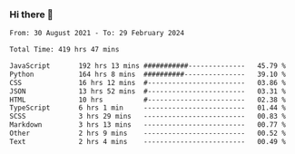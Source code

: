 ### Hi there 👋

<!--
**dominoto/dominoto** is a ✨ _special_ ✨ repository because its `README.md` (this file) appears on your GitHub profile.

Here are some ideas to get you started:

- 🔭 I’m currently working on ...
- 🌱 I’m currently learning ...
- 👯 I’m looking to collaborate on ...
- 🤔 I’m looking for help with ...
- 💬 Ask me about ...
- 📫 How to reach me: ...
- 😄 Pronouns: ...
- ⚡ Fun fact: ...
-->
<!--START_SECTION:waka-->

```txt
From: 30 August 2021 - To: 29 February 2024

Total Time: 419 hrs 47 mins

JavaScript       192 hrs 13 mins ###########--------------   45.79 %
Python           164 hrs 8 mins  ##########---------------   39.10 %
CSS              16 hrs 12 mins  #------------------------   03.86 %
JSON             13 hrs 52 mins  #------------------------   03.31 %
HTML             10 hrs          #------------------------   02.38 %
TypeScript       6 hrs 1 min     -------------------------   01.44 %
SCSS             3 hrs 29 mins   -------------------------   00.83 %
Markdown         3 hrs 13 mins   -------------------------   00.77 %
Other            2 hrs 9 mins    -------------------------   00.52 %
Text             2 hrs 4 mins    -------------------------   00.49 %
```

<!--END_SECTION:waka-->

